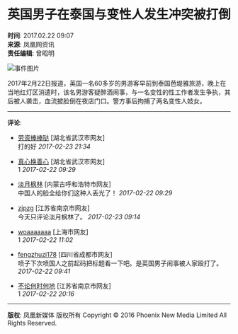# 英国男子在泰国与变性人发生冲突被打倒

**时间**: 2017.02.22 09:07  
**来源**: 凤凰网资讯  
**责任编辑**: 曾昭明  

![事件图片](http://p3.ifengimg.com/a/2017_08/11751c1ee7eb220_size77_w608_h435.jpg)

2017年2月22日报道，英国一名60多岁的男游客早前到泰国芭堤雅旅游，晚上在当地红灯区消遣时，该名男游客疑醉酒闹事，与一名变性的性工作者发生争执，其后被人袭击，血流披脸倒在夜店门口。警方事后拘捕了两名变性人妓女。

---

**评论**:

- [劳资棒棒哒](https://gentie.ifeng.com/myComments?guid=45607206) \[湖北省武汉市网友\]  
打的好  _2017-02-23 21:34_

- [真心换善心](https://gentie.ifeng.com/myComments?guid=43452486) \[湖北省武汉市网友\]  
1 _2017-02-22 09:29_

- [淡月枫林](https://gentie.ifeng.com/myComments?guid=68680772) \[内蒙古呼和浩特市网友\]  
中国人的脸全给你们这种人丢光了！ _2017-02-22 09:29_

- [zjpzg](https://gentie.ifeng.com/myComments?guid=45547699) \[江苏省南京市网友\]  
今天只评论淡月枫林了。 _2017-02-23 09:14_

- [woaaaaaaa](https://gentie.ifeng.com/myComments?guid=67344723) \[上海市网友\]  
1 _2017-02-22 11:02_

- [fengzhuzi178](https://gentie.ifeng.com/myComments?guid=51569850) \[四川省成都市网友\]  
喷子下次喷国人之前起码把标题看一下吧。是英国男子闹事被人家殴打了。 _2017-02-22 09:41_

- [不论何时何地](https://gentie.ifeng.com/myComments?guid=58369582) \[江苏省南京市网友\]  
1 _2017-02-22 20:16_

---

**版权**: 凤凰新媒体 版权所有 Copyright © 2016 Phoenix New Media Limited All Rights Reserved.
<!-- tcd_original_link https://news.ifeng.com/a/20170222/50720079_0.shtml -->
